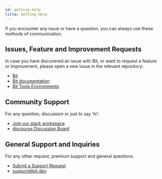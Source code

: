 ```yaml
---
id: getting-help
title: Getting Help
---
```


If you encounter any issue or have a question, you can always use these methods of communication.

## Issues, Feature and Improvement Requests

In case you have discovered an issue with Bit, or want to request a feature or improvement, please open a new issue in the relevant repository:

* [Bit](https://github.com/teambit/bit)
* [Bit documentation](https://github.com/teambit/bit-docs)
* [Bit Tools Environments](https://github.com/teambit/bit.envs)

## Community Support

For any question, discussion or just to say 'hi':

* [Join our slack workspace](https://join.slack.com/t/bit-dev-community/shared_invite/enQtNzM2NzQ3MTQzMTg3LWI2YmFmZjQwMTkxNmFmNTVkYzU2MGI2YjgwMmJlZDdkNWVhOGIzZDFlYjg4MGRmOTM4ODAxNTIxMTMwNWVhMzg)
* [discourse Discussion Board](https://discourse.bit.dev)

## General Support and Inquiries

For any other request, premium support and general questions.

* [Submit a Support Request](https://bit.dev/support)
* [support@bit.dev](mailto:support@bit.dev)
  
